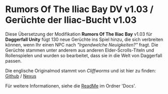 # Rumors Of The Iliac Bay DV v1.03 / Gerüchte der Iliac-Bucht v1.03
Diese Übersetzung der Modifikation **Rumors Of The Iliac Bay** v1.03 für **Daggerfall Unity** fügt 130 neue Gerüchte ins Spiel hinzu, die sich verbreiten können, wenn Ihr einen NPC nach *"Irgendwelche Neuigkeiten?"* fragt. Die Gerüchte stammen unter anderem aus anderen Elder-Scrolls-Titeln und Rollenspielen und wurden so bearbeitet, dass sie in die Welt von Daggerfall passen.

Die englische Originalmod stammt von *Cliffworms* und ist hier zu finden: [Github](https://github.com/Cliffworms/RumorsOfTheIliacBay) / [Nexus](https://www.nexusmods.com/daggerfallunity/mods/199)

Für weitere Informationen, siehe die [ReadMe](https://github.com/deepfighter/RumorsOfTheIliacBayDV/blob/main/Docs/Readme_RIBDV.txt) im Ordner 'Docs'.
